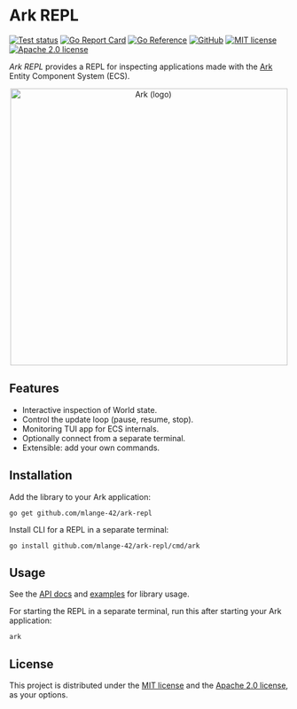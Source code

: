 # Ark REPL

[![Test status](https://img.shields.io/github/actions/workflow/status/mlange-42/ark-repl/tests.yml?branch=main&label=Tests&logo=github)](https://github.com/mlange-42/ark-repl/actions/workflows/tests.yml)
[![Go Report Card](https://goreportcard.com/badge/github.com/mlange-42/ark-repl)](https://goreportcard.com/report/github.com/mlange-42/ark-repl)
[![Go Reference](https://pkg.go.dev/badge/github.com/mlange-42/ark-repl.svg)](https://pkg.go.dev/github.com/mlange-42/ark-repl)
[![GitHub](https://img.shields.io/badge/github-repo-blue?logo=github)](https://github.com/mlange-42/ark-repl)
[![MIT license](https://img.shields.io/badge/MIT-brightgreen?label=license)](https://github.com/mlange-42/ark-repl/blob/main/LICENSE-MIT)
[![Apache 2.0 license](https://img.shields.io/badge/Apache%202.0-brightgreen?label=license)](https://github.com/mlange-42/ark-repl/blob/main/LICENSE-APACHE)

*Ark REPL* provides a REPL for inspecting applications made with the [Ark](https://github.com/mlange-42/ark) Entity Component System (ECS).

<div align="center">

<a href="https://github.com/mlange-42/ark">
<img src="https://github.com/user-attachments/assets/4bbe57c6-2e16-43be-ad5e-0cf26c220f21" alt="Ark (logo)" width="500px" />
</a>

</div>

## Features

- Interactive inspection of World state.
- Control the update loop (pause, resume, stop).
- Monitoring TUI app for ECS internals.
- Optionally connect from a separate terminal.
- Extensible: add your own commands.

## Installation

Add the library to your Ark application:

```
go get github.com/mlange-42/ark-repl
```

Install CLI for a REPL in a separate terminal:

```
go install github.com/mlange-42/ark-repl/cmd/ark
```

## Usage

See the [API docs](https://pkg.go.dev/github.com/mlange-42/ark-repl) and [examples](https://github.com/mlange-42/ark-repl/tree/main/examples) for library usage.

For starting the REPL in a separate terminal, run this after starting your Ark application:

```
ark
```

## License

This project is distributed under the [MIT license](./LICENSE-MIT) and the [Apache 2.0 license](./LICENSE-APACHE), as your options.